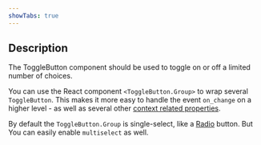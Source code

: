 ```yaml
---
showTabs: true
---
```


## Description

The ToggleButton component should be used to toggle on or off a limited number of choices.

You can use the React component `<ToggleButton.Group>` to wrap several `ToggleButton`. This makes it more easy to handle the event `on_change` on a higher level - as well as several other [context related properties](uilib/components/toggle-button/properties).

By default the `ToggleButton.Group` is single-select, like a [Radio](/uilib/components/radio) button. But You can easily enable `multiselect` as well.
